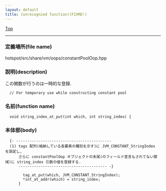 ```yaml
---
layout: default
title: (unrecognied function)(FIXME!)
---
```

[Top](../index.html)

--- 
### 定義場所(file name)
hotspot/src/share/vm/oops/constantPoolOop.hpp
### 説明(description)
この関数が行うのは一時的な登録.

```
  // For temporary use while constructing constant pool
```

### 名前(function name)
```
  void string_index_at_put(int which, int string_index) {
```

### 本体部(body)
```
  {- -------------------------------------------
  (1) tags 配列(格納している各要素の種別を示す)に JVM_CONSTANT_StringIndex を設定し, 
      さらに constantPoolOop オブジェクトの末尾(のフィールド宣言もされてない領域)に string_index 引数の値を登録する.
      ---------------------------------------- -}

	    tag_at_put(which, JVM_CONSTANT_StringIndex);
	    *int_at_addr(which) = string_index;
	  }
	
```


